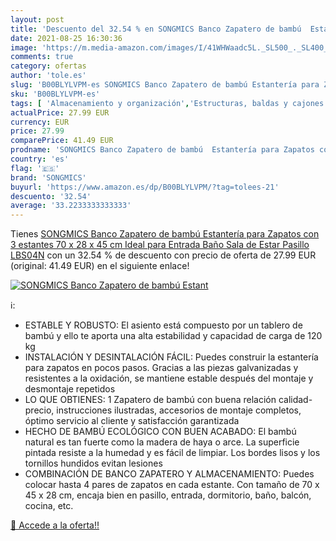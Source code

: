 ```yaml
---
layout: post
title: 'Descuento del 32.54 % en SONGMICS Banco Zapatero de bambú  Estant'
date: 2021-08-25 16:30:36
image: 'https://m.media-amazon.com/images/I/41WHWaadc5L._SL500_._SL400_.jpg'
comments: true
category: ofertas
author: 'tole.es'
slug: 'B00BLYLVPM-es SONGMICS Banco Zapatero de bambú Estantería para Zapatos...'
sku: 'B00BLYLVPM-es'
tags: [ 'Almacenamiento y organización','Estructuras, baldas y cajones','Hogar y cocina','Unidades de estanterías','songmics','zapatos', ]
actualPrice: 27.99 EUR
currency: EUR
price: 27.99
comparePrice: 41.49 EUR
prodname: 'SONGMICS Banco Zapatero de bambú  Estantería para Zapatos con 3 estantes  70 x 28 x 45 cm Ideal para Entrada  Baño  Sala de Estar  Pasillo LBS04N'
country: 'es'
flag: '🇪🇸'
brand: 'SONGMICS'
buyurl: 'https://www.amazon.es/dp/B00BLYLVPM/?tag=tolees-21'
descuento: '32.54'
average: '33.2233333333333'
---
```


Tienes [SONGMICS Banco Zapatero de bambú  Estantería para Zapatos con 3 estantes  70 x 28 x 45 cm Ideal para Entrada  Baño  Sala de Estar  Pasillo LBS04N](https://www.amazon.es/dp/B00BLYLVPM/?tag=tolees-21) con un 32.54 % de descuento con precio de oferta de 27.99 EUR (original: 41.49 EUR) en el siguiente enlace!

[![SONGMICS Banco Zapatero de bambú  Estant](https://m.media-amazon.com/images/I/41WHWaadc5L._SL500_._SL400_.jpg)](https://www.amazon.es/dp/B00BLYLVPM/?tag=tolees-21)

ℹ️:

- ESTABLE Y ROBUSTO: El asiento está compuesto por un tablero de bambú y ello te aporta una alta estabilidad y capacidad de carga de 120 kg
- INSTALACIÓN Y DESINTALACIÓN FÁCIL: Puedes construir la estantería para zapatos en pocos pasos. Gracias a las piezas galvanizadas y resistentes a la oxidación, se mantiene estable después del montaje y desmontaje repetidos
- LO QUE OBTIENES: 1 Zapatero de bambú con buena relación calidad-precio, instrucciones ilustradas, accesorios de montaje completos, óptimo servicio al cliente y satisfacción garantizada
- HECHO DE BAMBÚ ECOLÓGICO CON BUEN ACABADO: El bambú natural es tan fuerte como la madera de haya o arce. La superficie pintada resiste a la humedad y es fácil de limpiar. Los bordes lisos y los tornillos hundidos evitan lesiones
- COMBINACIÓN DE BANCO ZAPATERO Y ALMACENAMIENTO: Puedes colocar hasta 4 pares de zapatos en cada estante. Con tamaño de 70 x 45 x 28 cm, encaja bien en pasillo, entrada, dormitorio, baño, balcón, cocina, etc.

[🛒 Accede a la oferta!!](https://www.amazon.es/dp/B00BLYLVPM/?tag=tolees-21)
